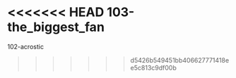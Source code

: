 <<<<<<< HEAD
103-the_biggest_fan
=======
102-acrostic
>>>>>>> d5426b549451bb406627771418ee5c813c9df00b

